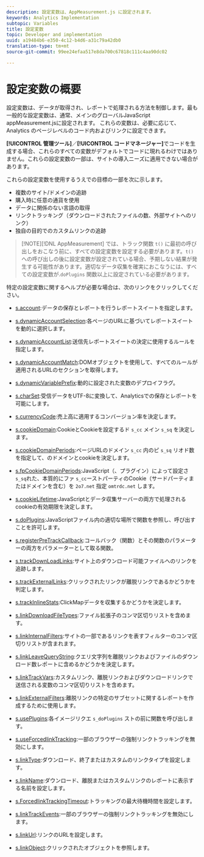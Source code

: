 ```yaml
---
description: 設定変数は、AppMeasurement.js に設定されます。
keywords: Analytics Implementation
subtopic: Variables
title: 設定変数
topic: Developer and implementation
uuid: a19484b6-e350-4c12-b4d6-a31c79a42db0
translation-type: tm+mt
source-git-commit: 99ee24efaa517e8da700c67818c111c4aa90dc02

---
```



# 設定変数の概要

設定変数は、データが取得され、レポートで処理される方法を制御します。最も一般的な設定変数は、通常、メインのグローバルJavaScript appMeasurement.jsに設定されます。 これらの変数は、必要に応じて、Analytics のページレベルのコード内およびリンクに設定できます。

**[!UICONTROL 管理ツール]**／**[!UICONTROL コードマネージャー]**&#x200B;でコードを生成する場合、これらのすべての変数がデフォルトでコードに現れるわけではありません。これらの設定変数の一部は、サイトの導入ニーズに適用できない場合があります。

これらの設定変数を使用するうえでの目標の一部を次に示します。

* 複数のサイト/ドメインの追跡
* 購入時に任意の通貨を使用
* データに関係のない言語の取得
* リンクトラッキング（ダウンロードされたファイルの数、外部サイトへのリンク）
* 独自の目的でのカスタムリンクの追跡

> [!NOTE][!DNL AppMeasurement] では、トラック関数 `t()` に最初の呼び出しをおこなう前に、すべての設定変数を設定する必要があります。`t()` への呼び出しの後に設定変数が設定されている場合、予期しない結果が発生する可能性があります。適切なデータ収集を確実におこなうには、すべての設定変数が.`doPlugins` 関数以上に設定されている必要があります。

特定の設定変数に関するヘルプが必要な場合は、次のリンクをクリックしてください。

* [s.account](https://docs.adobe.com/content/help/en/analytics/implementation/javascript-implementation/variables-analytics-reporting/config-var/s-account.html):データの保存とレポートを行うレポートスイートを指定します。

* [s.dynamicAccountSelection](https://docs.adobe.com/content/help/en/analytics/implementation/javascript-implementation/variables-analytics-reporting/config-var/s-dynaccsel.html):各ページのURLに基づいてレポートスイートを動的に選択します。

* [s.dynamicAccountList](https://docs.adobe.com/content/help/en/analytics/implementation/javascript-implementation/variables-analytics-reporting/config-var/s-dynacclist.html):送信先レポートスイートの決定に使用するルールを指定します。

* [s.dynamicAccountMatch](https://docs.adobe.com/content/help/en/analytics/implementation/javascript-implementation/variables-analytics-reporting/config-var/s-dynaccmatch.html):DOMオブジェクトを使用して、すべてのルールが適用されるURLのセクションを取得します。

* [s.dynamicVariablePrefix](https://docs.adobe.com/content/help/en/analytics/implementation/javascript-implementation/variables-analytics-reporting/config-var/s-dynvarprefix.html):動的に設定された変数のデプロイフラグ。

* [s.charSet](https://docs.adobe.com/content/help/en/analytics/implementation/javascript-implementation/variables-analytics-reporting/config-var/s-charset.html):受信データをUTF-8に変換して、Analyticsでの保存とレポートを可能にします。

* [s.currencyCode](https://docs.adobe.com/content/help/en/analytics/implementation/javascript-implementation/variables-analytics-reporting/config-var/s-currcode.html):売上高に適用するコンバージョン率を決定します。

* [s.cookieDomain](https://docs.adobe.com/content/help/en/analytics/implementation/javascript-implementation/variables-analytics-reporting/config-var/s-cookdom.html):CookieとCookieを設定するド `s_cc` メイン `s_sq` を決定します。

* [s.cookieDomainPeriods](https://docs.adobe.com/content/help/en/analytics/implementation/javascript-implementation/variables-analytics-reporting/config-var/s-cookdomperiods.html):ページURLのドメイン `s_cc` 内のピ `s_sq` リオド数を指定して、のドメインとcookieを決定します。

* [s.fpCookieDomainPeriods](https://docs.adobe.com/content/help/en/analytics/implementation/javascript-implementation/variables-analytics-reporting/config-var/s-fpcookdomperiods.html):JavaScript（、プラグイン）によって設定さ`s_sq`れた、本質的にファ `s_cc`ーストパーティのCookie（サードパーティまたはドメインを含む）を `2o7.net` 指定 `omtrdc.net` します。

* [s.cookieLifetime](https://docs.adobe.com/content/help/en/analytics/implementation/javascript-implementation/variables-analytics-reporting/config-var/s-cooklifetime.html):JavaScriptとデータ収集サーバーの両方で処理されるcookieの有効期限を決定します。

* [s.doPlugins](https://docs.adobe.com/content/help/en/analytics/implementation/javascript-implementation/variables-analytics-reporting/config-var/s-doplugins.html):JavaScriptファイル内の適切な場所で関数を参照し、呼び出すことを許可します。

* [s.registerPreTrackCallback](https://docs.adobe.com/content/help/en/analytics/implementation/javascript-implementation/variables-analytics-reporting/config-var/s-regpretrackcback.html):コールバック（関数）とその関数のパラメーターの両方をパラメーターとして取る関数。

* [s.trackDownLoadLinks](https://docs.adobe.com/content/help/en/analytics/implementation/javascript-implementation/variables-analytics-reporting/config-var/s-trackdnloadlinks.html):サイト上のダウンロード可能ファイルへのリンクを追跡します。

* [s.trackExternalLinks](https://docs.adobe.com/content/help/en/analytics/implementation/javascript-implementation/variables-analytics-reporting/config-var/s-trackextlinks.html):クリックされたリンクが離脱リンクであるかどうかを判定します。

* [s.trackInlineStats](https://docs.adobe.com/content/help/en/analytics/implementation/javascript-implementation/variables-analytics-reporting/config-var/s-trackinlinestats.html):ClickMapデータを収集するかどうかを決定します。

* [s.linkDownloadFileTypes](https://docs.adobe.com/content/help/en/analytics/implementation/javascript-implementation/variables-analytics-reporting/config-var/s-linkdownldftype.html):ファイル拡張子のコンマ区切りリストを含めます。

* [s.linkInternalFilters](https://docs.adobe.com/content/help/en/analytics/implementation/javascript-implementation/variables-analytics-reporting/config-var/s-trackintfilters.html):サイトの一部であるリンクを表すフィルターのコンマ区切りリストが含まれます。

* [s.linkLeaveQueryString](https://docs.adobe.com/content/help/en/analytics/implementation/javascript-implementation/variables-analytics-reporting/config-var/s-linklvqrystring.html):クエリ文字列を離脱リンクおよびファイルのダウンロード数レポートに含めるかどうかを決定します。

* [s.linkTrackVars](https://docs.adobe.com/content/help/en/analytics/implementation/javascript-implementation/variables-analytics-reporting/config-var/s-linktrackvars.html):カスタムリンク、離脱リンクおよびダウンロードリンクで送信される変数のコンマ区切りリストを含めます。

* [s.linkExternalFilters](https://docs.adobe.com/content/help/en/analytics/implementation/javascript-implementation/variables-analytics-reporting/config-var/s-linkextfilters.html):離脱リンクの特定のサブセットに関するレポートを作成するために使用します。

* [s.usePlugins](https://docs.adobe.com/content/help/en/analytics/implementation/javascript-implementation/variables-analytics-reporting/config-var/s-useplugins.html):各イメージリクエ `s_doPlugins` ストの前に関数を呼び出します。

* [s.useForcedlinkTracking](https://docs.adobe.com/content/help/en/analytics/implementation/javascript-implementation/variables-analytics-reporting/config-var/s-usedforcedlinktracking.html):一部のブラウザーの強制リンクトラッキングを無効にします。

* [s.linkType](https://docs.adobe.com/content/help/en/analytics/implementation/javascript-implementation/variables-analytics-reporting/config-var/s-linktype.html):ダウンロード、終了またはカスタムのリンクタイプを設定します。

* [s.linkName](https://docs.adobe.com/content/help/en/analytics/implementation/javascript-implementation/variables-analytics-reporting/config-var/s-linkname.html):ダウンロード、離脱またはカスタムリンクのレポートに表示する名前を設定します。

* [s.ForcedlinkTrackingTimeout](https://docs.adobe.com/content/help/en/analytics/implementation/javascript-implementation/variables-analytics-reporting/config-var/s-forcedlinktrackingtimeout.html):トラッキングの最大待機時間を設定します。

* [s.linkTrackEvents](https://docs.adobe.com/content/help/en/analytics/implementation/javascript-implementation/variables-analytics-reporting/config-var/s-linktrackingevents.html):一部のブラウザーの強制リンクトラッキングを無効にします。

* [s.linkUrl](https://docs.adobe.com/content/help/en/analytics/implementation/javascript-implementation/variables-analytics-reporting/config-var/s-linkurl.html):リンクのURLを設定します。

* [s.linkObject](https://docs.adobe.com/content/help/en/analytics/implementation/javascript-implementation/variables-analytics-reporting/config-var/s-linkobject.html):クリックされたオブジェクトを参照します。
